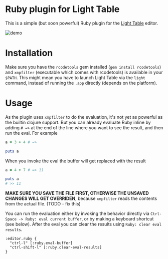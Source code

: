 # Ruby plugin for Light Table

This is a simple (but soon powerful) Ruby plugin for the [Light Table](http://lighttable.com/) editor.

![demo](http://i.imgur.com/pFtzOw3.gif)

# Installation

Make sure you have the `rcodetools` gem installed (`gem install rcodetools`) and `xmpfilter` (executable which comes with rcodetools) is available in your `$PATH`. This might mean you have to launch Light Table via the `light` command, instead of running the `.app` directly (depends on the platform).

# Usage

As the plugin uses `xmpfilter` to do the evaluation, it's not yet as powerful as the builtin clojure support. But you can already evaluate Ruby inline by adding `# =>` at the end of the line where you want to see the result, and then run the eval. For example

```ruby
a = 3 + 4 # =>

puts a
```

When you invoke the eval the buffer will get replaced with the result

```ruby
a = 4 + 7 # => 11

puts a
# >> 11
```

**MAKE SURE YOU SAVE THE FILE FIRST, OTHERWISE THE UNSAVED CHANGES WILL GET OVERRIDEN**, because `xmpfilter` reads the contents from the actual file. (TODO - fix this)

You can run the evaluation either by invoking the behavior directly via `Ctrl-Space -> Ruby: eval current buffer`, or by making a keyboard shortcut (see below). After the eval you can clear the results using `Ruby: clear eval results`.

```
:editor.ruby {
  "ctrl-l" [:ruby.eval-buffer]
  "ctrl-shift-l" [:ruby.clear-eval-results]
}
```
